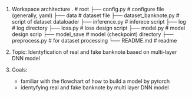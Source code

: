1. Workspace architecture
.				# root
├── config.py			# configure file (generally, yaml)
├── data			# dataset file
├── dataset_banknote.py		# script of dataset dataloader
├── inference.py		# inferece script
├── log				# log directory
├── loss.py			# loss design script
├── model.py			# model design scrip
├── model_save			# model (checkpoint) directory
├── preprocess.py		# for dataset processing
└── README.md			# readme

2. Topic: Identyfication of real and fake banknote based on multi-layer DNN model
3. Goals:
	- familiar with the flowchart of how to build a model by pytorch
	- identyfying real and fake banknote by multi layer DNN model

